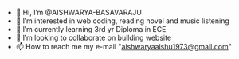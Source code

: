 - 👋 Hi, I’m @AISHWARYA-BASAVARAJU
- 👀 I’m interested in web coding, reading novel and music listening
- 🌱 I’m currently learning 3rd yr Diploma in ECE
- 💞️ I’m looking to collaborate on building website
- 📫 How to reach me my e-mail "aishwaryaaishu1973@gmail.com"

<!---
AISHWARYA-BASAVARAJU/AISHWARYA-BASAVARAJU is a ✨ special ✨ repository because its `README.md` (this file) appears on your GitHub profile.
You can click the Preview link to take a look at your changes.
--->
